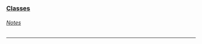 ### [Classes](https://docs.oracle.com/javase/specs/jls/se8/html/jls-8.html "Java Language Specification. Chapter 8. Classes") ###

<a name="readme"></a>

###### [Notes](notes.md "TWO-MINUTE DRILL")

***


[key]: https://github.com/vnsmn/interview/blob/master/images/key.png
[help]: https://github.com/vnsmn/interview/blob/master/images/question-24.png
[code]: https://github.com/vnsmn/interview/blob/master/images/source-code-24.png
